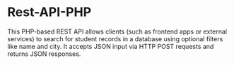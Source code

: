 # Rest-API-PHP
This PHP-based REST API allows clients (such as frontend apps or external services) to search for student records in a database using optional filters like name and city. It accepts JSON input via HTTP POST requests and returns JSON responses.
